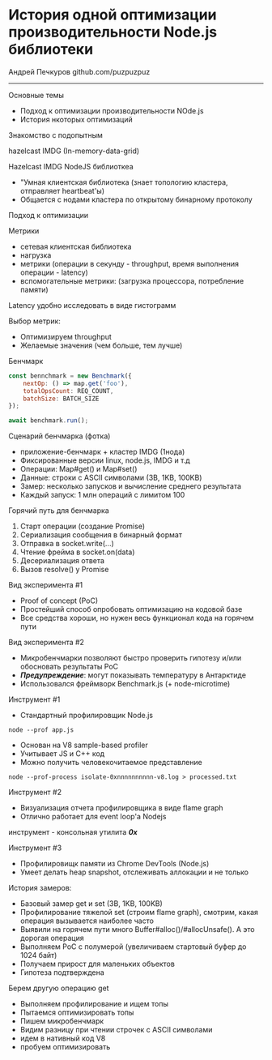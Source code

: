 # История одной оптимизации производительности Node.js библиотеки

Андрей Печкуров
github.com/puzpuzpuz

---

Основные темы
- Подход к оптимизации производительности NOde.js
- История нкоторых оптимизаций

Знакомство с подопытным

hazelcast IMDG (In-memory-data-grid)

Hazelcast IMDG NodeJS библиоткеа

- "Умная клиентская библиотека (знает топологию кластера, отправляет heartbeat'ы)
- Общается с нодами кластера по открытому бинарному протоколу

Подход к оптимизации

Метрики
- сетевая клиентская библиотека
- нагрузка
- метрики (операции в секунду - throughput, время выполнения операции - latency)
- вспомогательные метрики: (загрузка процессора, потребление памяти)

Latency удобно исследовать в виде гистограмм

Выбор метрик:
- Оптимизируем throughput
- Желаемые значения (чем больше, тем лучше)

Бенчмарк

```js
const bennchmark = new Benchmark({
    nextOp: () => map.get('foo'),
    totalOpsCount: REQ_COUNT,
    batchSize: BATCH_SIZE
});

await benchmark.run();
```

Сценарий бенчмарка
(фотка)
- приложение-бенчмарк + кластер IMDG (1нода)
- Фиксированные версии linux, node.js, IMDG и т.д
- Операции: Map#get() и Map#set()
- Данные: строки с ASCII символами (3B, 1KB, 100KB)
- Замер: несколько запусков и вычисление среднего результата
- Каждый запуск: 1 млн операций с лимитом 100

Горячий путь для бенчмарка
1. Старт операции (создание Promise)
2. Сериализация сообщения в бинарный формат
3. Отправка в socket.write(...)
4. Чтение фрейма в socket.on(data)
5. Десериализация ответа
6. Вызов resolve() у Promise

Вид эксперимента #1
- Proof of concept (PoC)
- Простейший способ опробовать оптимизацию на кодовой базе
- Все средства хороши, но нужен весь функционал кода на горячем пути

Вид эксперимента #2
- Микробенчмарки позволяют быстро проверить гипотезу и/или обосновать результаты PoC
- ___Предупреждение___: могут показывать температуру в Антарктиде
- Использовался фреймворк Benchmark.js (+ node-microtime)

Инструмент #1
- Стандартный профилировщик Node.js
```
node --prof app.js
```
- Основан на V8 sample-based profiler
- Учитывает JS и C++ код
- Можно получить человекочитаемое представление
```
node --prof-process isolate-0xnnnnnnnnnn-v8.log > processed.txt
```

Инструмент #2
- Визуализация отчета профилировщика в виде flame graph
- Отлично работает для event loop'a Nodejs

инструмент - консольная утилита ***0x***

Инструмент #3
- Профилировищк памяти из Chrome DevTools (Node.js)
- Умеет делать heap snapshot, отслеживать аллокации и не только

История замеров:
- Базовый замер get и set (3B, 1KB, 100KB)
- Профилирование тяжелой set (строим flame graph), смотрим, какая операция вызывается наиболее часто
- Выявили на горячем пути много Buffer#alloc()/#allocUnsafe(). А это дорогая операция
- Выполняем PoC с полумерой (увеличиваем стартовый буфер до 1024 байт)
- Получаем прирост для маленьких объектов
- Гипотеза подтверждена

Берем другую операцию get
- Выполняем профилирование и ищем топы
- Пытаемся оптимизировать топы
- Пишем микробенчмарк
- Видим разницу при чтении строчек с ASCII символами
- идем в нативный код V8
- пробуем оптимизировать